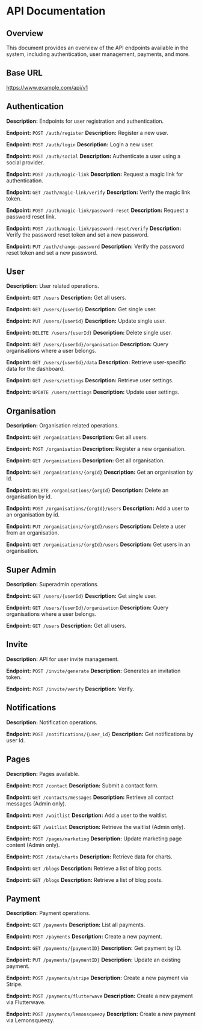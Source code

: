 # API Documentation

## Overview

This document provides an overview of the API endpoints available in the system, including authentication, user management, payments, and more.

## Base URL

https://www.example.com/api/v1


## Authentication 
 **Description:** Endpoints for user registration and authentication.

**Endpoint:** `POST /auth/register` **Description:** Register a new user.

**Endpoint:** `POST /auth/login` **Description:** Login a new user.

**Endpoint:** `POST /auth/social` **Description:** Authenticate a user using a social provider.

**Endpoint:** `POST /auth/magic-link` **Description:** Request a magic link for authentication.

**Endpoint:** `GET /auth/magic-link/verify` **Description:** Verify the magic link token.

**Endpoint:** `POST /auth/magic-link/password-reset` **Description:** Request a password reset link.

**Endpoint:** `POST /auth/magic-link/password-reset/verify` **Description:** Verify the password reset token and set a new password.

**Endpoint:** `PUT /auth/change-password` **Description:** Verify the password reset token and set a new password.


## User
 **Description:** User related operations.

 **Endpoint:** `GET /users` **Description:** Get all users.

 **Endpoint:** `GET /users/{userId}` **Description:** Get single user.

 **Endpoint:** `PUT /users/{userid}` **Description:** Update single user.

 **Endpoint:** `DELETE /users/{userId}` **Description:** Delete single user.

 **Endpoint:** `GET /users/{userId}/organisation` **Description:** Query organisations where a user belongs.

 **Endpoint:** `GET /users/{userId}/data` **Description:** Retrieve user-specific data for the dashboard.

 **Endpoint:** `GET /users/settings` **Description:** Retrieve user settings.

 **Endpoint:** `UPDATE /users/settings` **Description:** Update user settings.


 ## Organisation
 **Description:** Organisation related operations.

 **Endpoint:** `GET /organisations` **Description:** Get all users.

 **Endpoint:** `POST /organisation` **Description:** Register a new organisation.

 **Endpoint:** `GET /organisations` **Description:** Get all organisation.

 **Endpoint:** `GET /organisations/{orgId}` **Description:** Get an organisation by Id.

 **Endpoint:** `DELETE /organisations/{orgId}` **Description:** Delete an organisation by id.

 **Endpoint:** `POST /organisations/{orgId}/users` **Description:** Add a user to an organisation by id.

 **Endpoint:** `PUT /organisations/{orgId}/users` **Description:** Delete a user from an organisation.

 **Endpoint:** `GET /organisations/{orgId}/users` **Description:** Get users in an organisation.


 ## Super Admin
 **Description:** Superadmin operations.

  **Endpoint:** `GET /users/{userId}` **Description:** Get single user.

  **Endpoint:** `GET /users/{userId}/organisation` **Description:** Query organisations where a user belongs.

   **Endpoint:** `GET /users` **Description:** Get all users.


## Invite
 **Description:** API for user invite management.

 **Endpoint:** `POST /invite/generate` **Description:** Generates an invitation token.

 **Endpoint:** `POST /invite/verify` **Description:** Verify.


 ## Notifications
 **Description:** Notification operations.

 **Endpoint:** `POST /notifications/{user_id}` **Description:** Get notifications by user Id.


## Pages
 **Description:** Pages available.

 **Endpoint:** `POST /contact` **Description:** Submit a contact form.

 **Endpoint:** `GET /contacts/messages` **Description:** Retrieve all contact messages (Admin only).

 **Endpoint:** `POST /waitlist` **Description:** Add a user to the waitlist.

 **Endpoint:** `GET /waitlist` **Description:** Retrieve the waitlist (Admin only).

 **Endpoint:** `POST /pages/marketing` **Description:** Update marketing page content (Admin only).

 **Endpoint:** `POST /data/charts` **Description:** Retrieve data for charts.

 **Endpoint:** `GET /blogs` **Description:** Retrieve a list of blog posts.

 **Endpoint:** `GET /blogs` **Description:** Retrieve a list of blog posts.


 ## Payment
 **Description:** Payment operations.

 **Endpoint:** `GET /payments` **Description:** List all payments.

 **Endpoint:** `POST /payments` **Description:** Create a new payment.

 **Endpoint:** `GET /payments/{paymentID}` **Description:** Get payment by ID.

 **Endpoint:** `PUT /payments/{paymentID}` **Description:** Update an existing payment.

 **Endpoint:** `POST /payments/stripe` **Description:** Create a new payment via Stripe.

 **Endpoint:** `POST /payments/flutterwave` **Description:** Create a new payment via Flutterwave.

 **Endpoint:** `POST /payments/lemonsqueezy` **Description:** Create a new payment via Lemonsqueezy.

